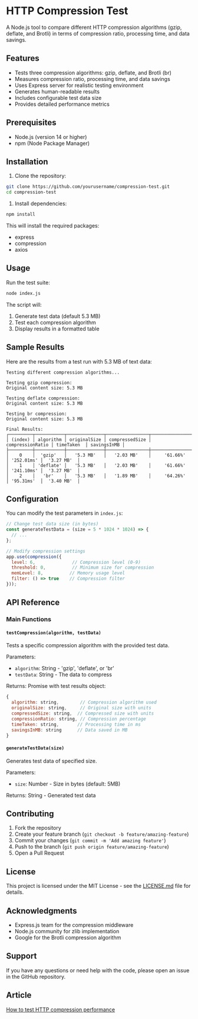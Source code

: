 # HTTP Compression Test

A Node.js tool to compare different HTTP compression algorithms (gzip, deflate, and Brotli) in terms of compression ratio, processing time, and data savings.

## Features

- Tests three compression algorithms: gzip, deflate, and Brotli (br)
- Measures compression ratio, processing time, and data savings
- Uses Express server for realistic testing environment
- Generates human-readable results
- Includes configurable test data size
- Provides detailed performance metrics

## Prerequisites

- Node.js (version 14 or higher)
- npm (Node Package Manager)

## Installation

1. Clone the repository:
   
```bash
git clone https://github.com/yourusername/compression-test.git
cd compression-test
```

1. Install dependencies:
   
```bash
npm install
```

This will install the required packages:

- express
- compression
- axios

## Usage

Run the test suite:

```bash
node index.js
```

The script will:

1. Generate test data (default 5.3 MB)
2. Test each compression algorithm
3. Display results in a formatted table

## Sample Results

Here are the results from a test run with 5.3 MB of text data:

```
Testing different compression algorithms...

Testing gzip compression:
Original content size: 5.3 MB

Testing deflate compression:
Original content size: 5.3 MB

Testing br compression:
Original content size: 5.3 MB

Final Results:
┌─────────┬───────────┬──────────────┬────────────────┬──────────────────┬────────────┬─────────────┐
│ (index) │ algorithm │ originalSize │ compressedSize │ compressionRatio │ timeTaken  │ savingsInMB │
├─────────┼───────────┼──────────────┼────────────────┼──────────────────┼────────────┼─────────────┤
│    0    │  'gzip'   │   '5.3 MB'   │   '2.03 MB'    │     '61.66%'     │ '252.01ms' │  '3.27 MB'  │
│    1    │ 'deflate' │   '5.3 MB'   │   '2.03 MB'    │     '61.66%'     │ '241.10ms' │  '3.27 MB'  │
│    2    │   'br'    │   '5.3 MB'   │   '1.89 MB'    │     '64.26%'     │ '95.31ms'  │  '3.40 MB'  │
```

## Configuration

You can modify the test parameters in `index.js`:

```javascript
// Change test data size (in bytes)
const generateTestData = (size = 5 * 1024 * 1024) => {
  // ...
};

// Modify compression settings
app.use(compression({
  level: 6,              // Compression level (0-9)
  threshold: 0,          // Minimum size for compression
  memLevel: 8,          // Memory usage level
  filter: () => true    // Compression filter
}));
```

## API Reference

### Main Functions

#### `testCompression(algorithm, testData)`
Tests a specific compression algorithm with the provided test data.

Parameters:
- `algorithm`: String - 'gzip', 'deflate', or 'br'
- `testData`: String - The data to compress

Returns: Promise with test results object:
```javascript
{
  algorithm: string,        // Compression algorithm used
  originalSize: string,     // Original size with units
  compressedSize: string,  // Compressed size with units
  compressionRatio: string, // Compression percentage
  timeTaken: string,       // Processing time in ms
  savingsInMB: string      // Data saved in MB
}
```

#### `generateTestData(size)`
Generates test data of specified size.

Parameters:
- `size`: Number - Size in bytes (default: 5MB)

Returns: String - Generated test data

## Contributing

1. Fork the repository
2. Create your feature branch (`git checkout -b feature/amazing-feature`)
3. Commit your changes (`git commit -m 'Add amazing feature'`)
4. Push to the branch (`git push origin feature/amazing-feature`)
5. Open a Pull Request

## License

This project is licensed under the MIT License - see the [LICENSE.md](LICENSE.md) file for details.

## Acknowledgments

- Express.js team for the compression middleware
- Node.js community for zlib implementation
- Google for the Brotli compression algorithm

## Support

If you have any questions or need help with the code, please open an issue in the GitHub repository.

## Article

[How to test HTTP compression performance](https://www.ayrshare.com/http-compression-in-node-js-a-dive-into-gzip-deflate-and-brotli/)
